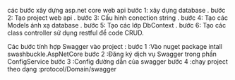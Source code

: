 
các bước xây dựng asp.net core web api
 	bước 1: xây dựng database .
	bước 2: Tạo project web api .
	bước 3: Cấu hình conection string .
	bước 4: Tạo các Models ánh xạ database .
	bước 5: Tạo các lớp DbContext .
	bước 6: Tạo các class controller sữ dụng restful để code CRUD.

Các bước tính hợp Swagger vào project :
	bước 1 :Vào nuget package intall swashbuckle.AspNetCore 
	bước 2 :Đăng ký dịch vụ Swagger trong phần ConfigService 
	bước 3 :Config đường dẫn của swagger 
	bước 4 :chạy project theo dạng :protocol/Domain/swagger 